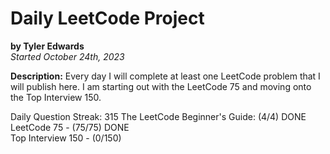 # Daily LeetCode Project
**by Tyler Edwards**  
*Started October 24th, 2023*

**Description:** Every day I will complete at least one LeetCode problem that I will publish here. I am starting out with the LeetCode 75 and moving onto the Top Interview 150.

Daily Question Streak: 315
The LeetCode Beginner's Guide: (4/4) DONE  
LeetCode 75 - (75/75) DONE  
Top Interview 150 - (0/150)  
